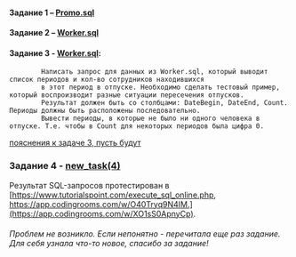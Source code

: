 


#### Задание 1 – [Promo.sql](https://github.com/Karina1996/test_SQL2022/blob/main/Promo(1).sql)

#### Задание 2 – [Worker.sql](https://github.com/Karina1996/test_SQL2022/blob/main/Worker(2-3).sql)

#### Задание 3 - [Worker.sql](https://github.com/Karina1996/test_SQL2022/blob/main/Worker(2-3).sql):
            Написать запрос для данных из Worker.sql, который выводит список периодов и кол-во сотрудников находившихся 
            в этот период в отпуске. Необходимо сделать тестовый пример, который воспроизводит разные ситуации пересечения отпусков. 
            Результат должен быть со столбцами: DateBegin, DateEnd, Count. Периоды должны быть расположены последовательно. 
            Вывести периоды, в которые не было ни одного человека в отпуске. Т.е. чтобы в Count для некоторых периодов была цифра 0.
            
[пояснения к задаче 3, пусть будут](https://github.com/Karina1996/test_SQL2022/blob/main/photo_2022-06-16_23-39-16.jpg)           
            
### Задание 4 - [new_task(4)](https://github.com/Karina1996/test_SQL2022/blob/main/new_task(4).sql)
            
 Результат SQL-запросов протестирован в [https://www.tutorialspoint.com/execute_sql_online.php, https://app.codingrooms.com/w/O40Tryq9N4IM.](https://app.codingrooms.com/w/XO1sS0ApnyCp).
 
 
 ###### Проблем не возникло. Если непонятно - перечитала еще раз задание. Для себя узнала что-то новое, спасибо за задание!
 
